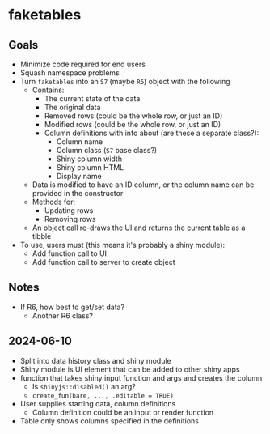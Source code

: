 # faketables

<!-- badges: start -->
<!-- badges: end -->

## Goals

- Minimize code required for end users
- Squash namespace problems
- Turn `faketables` into an `S7` (maybe `R6`) object with the following
  - Contains:
    - The current state of the data
    - The original data
    - Removed rows (could be the whole row, or just an ID)
    - Modified rows (could be the whole row, or just an ID)
    - Column definitions with info about (are these a separate class?):
      - Column name
      - Column class (`S7` base class?)
      - Shiny column width
      - Shiny column HTML
      - Display name
  - Data is modified to have an ID column, or the column name can be provided in the constructor
  - Methods for:
    - Updating rows
    - Removing rows
  - An object call re-draws the UI and returns the current table as a tibble
- To use, users must (this means it's probably a shiny module):
  - Add function call to UI
  - Add function call to server to create object


## Notes

- If R6, how best to get/set data?
  - Another R6 class?

## 2024-06-10

- Split into data history class and shiny module
- Shiny module is UI element that can be added to other shiny apps
- function that takes shiny input function and args and creates the column
  - Is `shinyjs::disabled()` an arg?
  - `create_fun(bare, ..., .editable = TRUE)`
- User supplies starting data, column definitions
  - Column definition could be an input or render function
- Table only shows columns specified in the definitions
